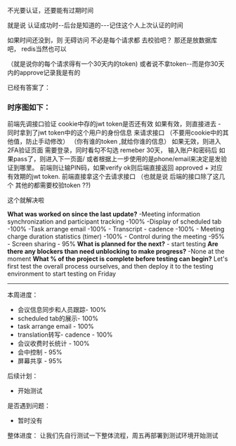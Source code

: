 
不光要认证，还要能有过期时间

就是说 认证成功时--后台是知道的---记住这个人上次认证的时间 

如果时间还没到，则 无碍访问
不必是每个请求都 去校验吧？ 那还是放数据库吧， redis当然也可以

（就是说你的每个请求得有一个30天内的token)
或者说不拿token--而是你30天内的approve记录我是有的

已经有答案了：


### 时序图如下：
前端先调接口验证 cookie中存的jwt token是否还有效
	如果有效，则直接进去 - 同时拿到了jwt token中的这个用户的身份信息 来请求接口
	（不要用cookie中的其他值，防止手动修改）
	  （你有谁的token ,就给你谁的信息）
	如果无效，则进入2FA验证页面 需要登录，同时看勾不勾选 remeber 30天， 输入账户和密码后
如果pass了，则进入下一页面/ 或者根据上一步使用的是phone/email来决定是发验证到哪里。 前端则让输PIN码，如果verify ok则后端直接返回 approved + 对应有效期的jwt token. 前端直接拿这个去请求接口 （也就是说 后端的接口除了这几个 其他的都需要校验token ??)


这个就解决啦


**What was worked on since the last update?**
	-Meeting information synchronization and participant tracking -100%
	-Display of scheduled tab -100%
	-Task arrange email -100%
	- Transcript - cadence -100%
	- Meeting charge duration statistics (timer) -100%
	- Control during the meeting -95%
	- Screen sharing - 95%
**What is planned for the next?**
	- start testing
**Are there any blockers than need unblocking to make progress?**
	-None at the moment
**What % of the project is complete before testing can begin?**
	Let's first test the overall process ourselves, and then deploy it to the testing environment to start testing on Friday


---
本周进度：
- 会议信息同步和人员跟踪- 100%
- scheduled tab的展示- 100%
- task arrange email - 100%
- translation转写- cadence - 100%
- 会议收费时长统计 - 100%
- 会中控制 - 95%
- 屏幕共享 - 95%

后续计划：
- 开始测试

是否遇到问题：
 - 暂时没有

整体进度：
  让我们先自行测试一下整体流程，周五再部署到测试环境开始测试